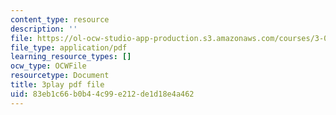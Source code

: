 ```yaml
---
content_type: resource
description: ''
file: https://ol-ocw-studio-app-production.s3.amazonaws.com/courses/3-091sc-introduction-to-solid-state-chemistry-fall-2010/83eb1c66b0b44c99e212de1d18e4a462_VL0pw-yVgjM.pdf
file_type: application/pdf
learning_resource_types: []
ocw_type: OCWFile
resourcetype: Document
title: 3play pdf file
uid: 83eb1c66-b0b4-4c99-e212-de1d18e4a462
---
```

